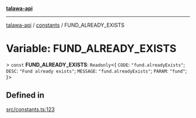 [**talawa-api**](../../README.md)

***

[talawa-api](../../modules.md) / [constants](../README.md) / FUND\_ALREADY\_EXISTS

# Variable: FUND\_ALREADY\_EXISTS

\> `const` **FUND\_ALREADY\_EXISTS**: `Readonly`\<\{ `CODE`: `"fund.alreadyExists"`; `DESC`: `"Fund already exists"`; `MESSAGE`: `"fund.alreadyExists"`; `PARAM`: `"fund"`; \}\>

## Defined in

[src/constants.ts:123](https://github.com/PalisadoesFoundation/talawa-api/blob/039b0f127fb8caa46d57186ab4b3bb27fe150903/src/constants.ts#L123)

